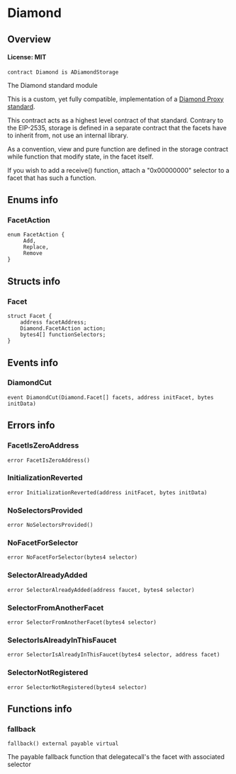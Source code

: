 # Diamond

## Overview

#### License: MIT

```solidity
contract Diamond is ADiamondStorage
```

The Diamond standard module

This is a custom, yet fully compatible, implementation of a [Diamond Proxy standard](https://eips.ethereum.org/EIPS/eip-2535).

This contract acts as a highest level contract of that standard. Contrary to the EIP-2535, storage
is defined in a separate contract that the facets have to inherit from, not use an internal library.

As a convention, view and pure function are defined in the storage contract while function that modify state, in
the facet itself.

If you wish to add a receive() function, attach a "0x00000000" selector to a facet that has such a function.
## Enums info

### FacetAction

```solidity
enum FacetAction {
	 Add,
	 Replace,
	 Remove
}
```


## Structs info

### Facet

```solidity
struct Facet {
	address facetAddress;
	Diamond.FacetAction action;
	bytes4[] functionSelectors;
}
```


## Events info

### DiamondCut

```solidity
event DiamondCut(Diamond.Facet[] facets, address initFacet, bytes initData)
```


## Errors info

### FacetIsZeroAddress

```solidity
error FacetIsZeroAddress()
```


### InitializationReverted

```solidity
error InitializationReverted(address initFacet, bytes initData)
```


### NoSelectorsProvided

```solidity
error NoSelectorsProvided()
```


### NoFacetForSelector

```solidity
error NoFacetForSelector(bytes4 selector)
```


### SelectorAlreadyAdded

```solidity
error SelectorAlreadyAdded(address faucet, bytes4 selector)
```


### SelectorFromAnotherFacet

```solidity
error SelectorFromAnotherFacet(bytes4 selector)
```


### SelectorIsAlreadyInThisFaucet

```solidity
error SelectorIsAlreadyInThisFaucet(bytes4 selector, address facet)
```


### SelectorNotRegistered

```solidity
error SelectorNotRegistered(bytes4 selector)
```


## Functions info

### fallback

```solidity
fallback() external payable virtual
```

The payable fallback function that delegatecall's the facet with associated selector